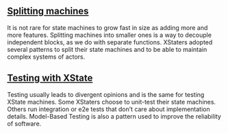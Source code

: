 ## [Splitting machines](#splitting-machines-chapter)

It is not rare for state machines to grow fast in size as adding more and
more features. Splitting machines into smaller ones is a way to decouple
independent blocks, as we do with separate functions. XStaters adopted
several patterns to split their state machines and to be able to maintain
complex systems of actors.

## [Testing with XState](#testing-chapter)

Testing usually leads to divergent opinions and is the same for testing
XState machines. Some XStaters choose to unit-test their state machines.
Others run integration or e2e tests that don’t care about implementation
details. Model-Based Testing is also a pattern used to improve the
reliability of software.
